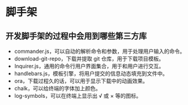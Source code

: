 
# 脚手架

## 开发脚手架的过程中会用到哪些第三方库

+ commander.js，可以自动的解析命令和参数，用于处理用户输入的命令。
+ download-git-repo，下载并提取 git 仓库，用于下载项目模板。
+ Inquirer.js，通用的命令行用户界面集合，用于和用户进行交互。
+ handlebars.js，模板引擎，将用户提交的信息动态填充到文件中。
+ ora，下载过程久的话，可以用于显示下载中的动画效果。
+ chalk，可以给终端的字体加上颜色。
+ log-symbols，可以在终端上显示出 √ 或 × 等的图标。